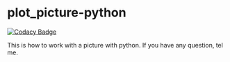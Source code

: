 # plot_picture-python

[![Codacy Badge](https://api.codacy.com/project/badge/Grade/f4e8ee121a0a442fbcdb44dfef2672b2)](https://app.codacy.com/manual/antoninlefevre45/plot_picture-python?utm_source=github.com&utm_medium=referral&utm_content=antonin-lfv/plot_picture-python&utm_campaign=Badge_Grade_Dashboard)

This is how to work with a picture with python.
If you have any question, tel me.
